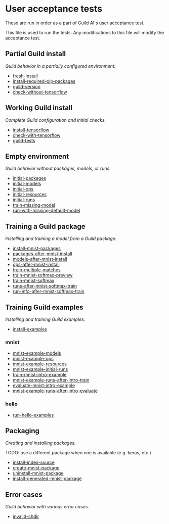 # User acceptance tests

These are run in order as a part of Guild AI's user acceptance test.

This file is used to run the tests. Any modifications to this file
will modify the acceptance test.

## Partial Guild install

*Guild behavior in a partially configured environment.*

- [fresh-install](fresh-install.md)
- [install-required-pip-packages](install-required-pip-packages.md)
- [guild-version](guild-version.md)
- [check-without-tensorflow](check-without-tensorflow.md)

## Working Guild install

*Complete Guild configuration and initial checks.*

- [install-tensorflow](install-tensorflow.md)
- [check-with-tensorflow](check-with-tensorflow.md)
- [guild-tests](guild-tests.md)

## Empty environment

*Guild behavior without packages, models, or runs.*

- [initial-packages](initial-packages.md)
- [initial-models](initial-models.md)
- [initial-ops](initial-ops.md)
- [initial-resources](initial-resources.md)
- [initial-runs](initial-runs.md)
- [train-missing-model](train-missing-model.md)
- [run-with-missing-default-model](run-with-missing-default-model.md)

## Training a Guild package

*Installing and training a model from a Guild package.*

- [install-mnist-packages](install-mnist-packages.md)
- [packages-after-mnist-install](packages-after-mnist-install.md)
- [models-after-mnist-install](models-after-mnist-install.md)
- [ops-after-mnist-install](ops-after-mnist-install.md)
- [train-multiple-matches](train-multiple-matches.md)
- [train-mnist-softmax-preview](train-mnist-softmax-preview.md)
- [train-mnist-softmax](train-mnist-softmax.md)
- [runs-after-mnist-softmax-train](runs-after-mnist-softmax-train.md)
- [run-info-after-mnist-softmax-train](run-info-after-mnist-softmax-train.md)

## Training Guild examples

*Installing and training Guild examples.*

- [install-examples](install-examples.md)

### mnist

- [mnist-example-models](mnist-example-models.md)
- [mnist-example-ops](mnist-example-ops.md)
- [mnist-example-resources](mnist-example-resources.md)
- [mnist-example-initial-runs](mnist-example-initial-runs.md)
- [train-mnist-intro-example](train-mnist-intro-example.md)
- [mnist-example-runs-after-intro-train](mnist-example-runs-after-intro-train.md)
- [evaluate-mnist-intro-example](evaluate-mnist-intro-example.md)
- [mnist-example-runs-after-intro-evaluate](mnist-example-runs-after-intro-evaluate.md)

### hello

- [run-hello-examples](run-hello-examples.md)

## Packaging

*Creating and installing packages.*

TODO: use a different package when one is available (e.g. keras, etc.)

- [install-index-source](install-index-source.md)
- [create-mnist-package](create-mnist-package.md)
- [uninstall-mnist-package](uninstall-mnist-package.md)
- [install-generated-mnist-package](install-generated-mnist-package.md)

## Error cases

*Guild behavior with various error cases.*

- [invalid-chdir](invalid-chdir.md)

